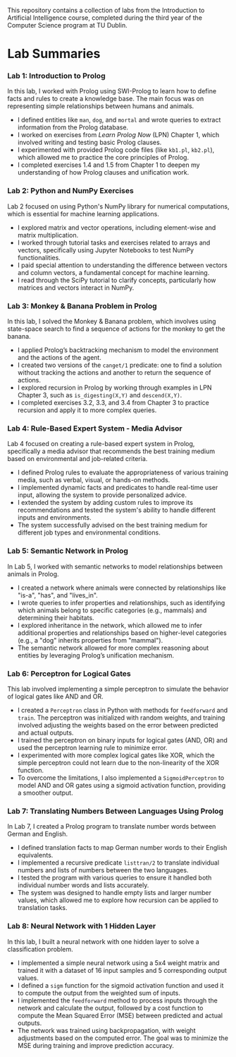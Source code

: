 This repository contains a collection of labs from the Introduction to Artificial Intelligence course, completed during the third year of the Computer Science program at TU Dublin.

# Lab Summaries

### Lab 1: Introduction to Prolog
In this lab, I worked with Prolog using SWI-Prolog to learn how to define facts and rules to create a knowledge base. The main focus was on representing simple relationships between humans and animals.

- I defined entities like `man`, `dog`, and `mortal` and wrote queries to extract information from the Prolog database.
- I worked on exercises from *Learn Prolog Now* (LPN) Chapter 1, which involved writing and testing basic Prolog clauses.
- I experimented with provided Prolog code files (like `kb1.pl`, `kb2.pl`), which allowed me to practice the core principles of Prolog.
- I completed exercises 1.4 and 1.5 from Chapter 1 to deepen my understanding of how Prolog clauses and unification work.

### Lab 2: Python and NumPy Exercises
Lab 2 focused on using Python's NumPy library for numerical computations, which is essential for machine learning applications.

- I explored matrix and vector operations, including element-wise and matrix multiplication.
- I worked through tutorial tasks and exercises related to arrays and vectors, specifically using Jupyter Notebooks to test NumPy functionalities.
- I paid special attention to understanding the difference between vectors and column vectors, a fundamental concept for machine learning.
- I read through the SciPy tutorial to clarify concepts, particularly how matrices and vectors interact in NumPy.

### Lab 3: Monkey & Banana Problem in Prolog
In this lab, I solved the Monkey & Banana problem, which involves using state-space search to find a sequence of actions for the monkey to get the banana.

- I applied Prolog’s backtracking mechanism to model the environment and the actions of the agent.
- I created two versions of the `canget/1` predicate: one to find a solution without tracking the actions and another to return the sequence of actions.
- I explored recursion in Prolog by working through examples in LPN Chapter 3, such as `is_digesting(X,Y)` and `descend(X,Y)`.
- I completed exercises 3.2, 3.3, and 3.4 from Chapter 3 to practice recursion and apply it to more complex queries.

### Lab 4: Rule-Based Expert System - Media Advisor
Lab 4 focused on creating a rule-based expert system in Prolog, specifically a media advisor that recommends the best training medium based on environmental and job-related criteria.

- I defined Prolog rules to evaluate the appropriateness of various training media, such as verbal, visual, or hands-on methods.
- I implemented dynamic facts and predicates to handle real-time user input, allowing the system to provide personalized advice.
- I extended the system by adding custom rules to improve its recommendations and tested the system's ability to handle different inputs and environments.
- The system successfully advised on the best training medium for different job types and environmental conditions.

### Lab 5: Semantic Network in Prolog
In Lab 5, I worked with semantic networks to model relationships between animals in Prolog.

- I created a network where animals were connected by relationships like "is-a", "has", and "lives_in".
- I wrote queries to infer properties and relationships, such as identifying which animals belong to specific categories (e.g., mammals) and determining their habitats.
- I explored inheritance in the network, which allowed me to infer additional properties and relationships based on higher-level categories (e.g., a "dog" inherits properties from "mammal").
- The semantic network allowed for more complex reasoning about entities by leveraging Prolog’s unification mechanism.

### Lab 6: Perceptron for Logical Gates
This lab involved implementing a simple perceptron to simulate the behavior of logical gates like AND and OR.

- I created a `Perceptron` class in Python with methods for `feedforward` and `train`. The perceptron was initialized with random weights, and training involved adjusting the weights based on the error between predicted and actual outputs.
- I trained the perceptron on binary inputs for logical gates (AND, OR) and used the perceptron learning rule to minimize error.
- I experimented with more complex logical gates like XOR, which the simple perceptron could not learn due to the non-linearity of the XOR function.
- To overcome the limitations, I also implemented a `SigmoidPerceptron` to model AND and OR gates using a sigmoid activation function, providing a smoother output.

### Lab 7: Translating Numbers Between Languages Using Prolog
In Lab 7, I created a Prolog program to translate number words between German and English.

- I defined translation facts to map German number words to their English equivalents.
- I implemented a recursive predicate `listtran/2` to translate individual numbers and lists of numbers between the two languages.
- I tested the program with various queries to ensure it handled both individual number words and lists accurately.
- The system was designed to handle empty lists and larger number values, which allowed me to explore how recursion can be applied to translation tasks.

### Lab 8: Neural Network with 1 Hidden Layer
In this lab, I built a neural network with one hidden layer to solve a classification problem.

- I implemented a simple neural network using a 5x4 weight matrix and trained it with a dataset of 16 input samples and 5 corresponding output values.
- I defined a `sigm` function for the sigmoid activation function and used it to compute the output from the weighted sum of inputs.
- I implemented the `feedforward` method to process inputs through the network and calculate the output, followed by a cost function to compute the Mean Squared Error (MSE) between predicted and actual outputs.
- The network was trained using backpropagation, with weight adjustments based on the computed error. The goal was to minimize the MSE during training and improve prediction accuracy.
